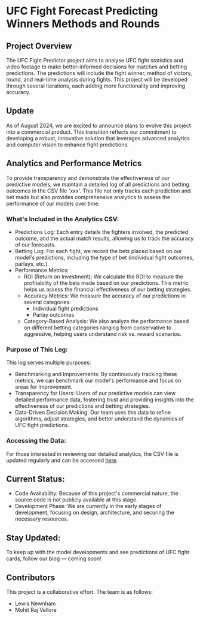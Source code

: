 # UFC Fight Forecast Predicting Winners Methods and Rounds
## Project Overview
The UFC Fight Predictor project aims to analyse UFC fight statistics and video footage to make better-informed decisions for matches and betting predictions. The predictions will include the fight winner, method of victory, round, and real-time analysis during fights. This project will be developed through several iterations, each adding more functionality and improving accuracy.

## Update
As of August 2024, we are excited to announce plans to evolve this project into a commercial product. This transition reflects our commitment to developing a robust, innovative solution that leverages advanced analytics and computer vision to enhance fight predictions.

## Analytics and Performance Metrics
To provide transparency and demonstrate the effectiveness of our predictive models, we maintain a detailed log of all predictions and betting outcomes in the CSV file 'xxx'. This file not only tracks each prediction and bet made but also provides comprehensive analytics to assess the performance of our models over time.

### What's Included in the Analytics CSV:
- Predictions Log: Each entry details the fighters involved, the predicted outcome, and the actual match results, allowing us to track the accuracy of our forecasts.
- Betting Log: For each fight, we record the bets placed based on our model's predictions, including the type of bet (individual fight outcomes, parlays, etc.).
- Performance Metrics:
  - ROI (Return on Investment): We calculate the ROI to measure the profitability of the bets made based on our predictions. This metric helps us assess the financial effectiveness of our betting strategies.
  - Accuracy Metrics: We measure the accuracy of our predictions in several categories:
      - Individual fight predictions
      - Parlay outcomes
  - Category-Based Analysis: We also analyze the performance based on different betting categories ranging from conservative to aggressive, helping users understand risk vs. reward scenarios.

### Purpose of This Log:
This log serves multiple purposes:
- Benchmarking and Improvements: By continuously tracking these metrics, we can benchmark our model's performance and focus on areas for improvement.
- Transparency for Users: Users of our predictive models can view detailed performance data, fostering trust and providing insights into the effectiveness of our predictions and betting strategies.
- Data-Driven Decision Making: Our team uses this data to refine algorithms, adjust strategies, and better understand the dynamics of UFC fight predictions.

### Accessing the Data:
For those interested in reviewing our detailed analytics, the CSV file is updated regularly and can be accessed [here](https://github.com/MohitVellore/UFC-Fight-Forecast-Predicting-Winners-Methods-and-Rounds-/blob/main/Model%20prediction%20logs.xlsx).

## Current Status:
- Code Availability: Because of this project's commercial nature, the source code is not publicly available at this stage.
- Development Phase: We are currently in the early stages of development, focusing on design, architecture, and securing the necessary resources.

## Stay Updated:
To keep up with the model developments and see predictions of UFC fight cards, follow our blog — coming soon!
  
## Contributors
This project is a collaborative effort. The team is as follows:
- Lewis Newnham
- Mohit Raj Vellore
